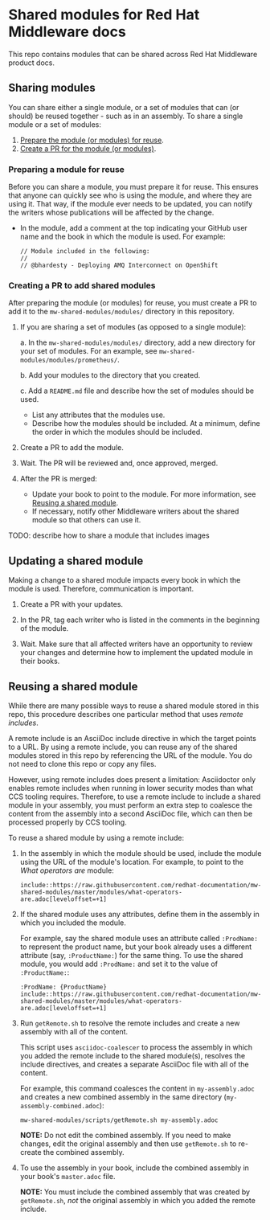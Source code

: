 # Shared modules for Red Hat Middleware docs

This repo contains modules that can be shared across Red Hat Middleware product docs.

## Sharing modules

You can share either a single module, or a set of modules that can (or should) be reused together - such as in an assembly. To share a single module or a set of modules:

1. [Prepare the module (or modules) for reuse](#preparing-a-module-for-reuse).
2. [Create a PR for the module (or modules)](#creating-a-pr-to-add-shared-modules).

### Preparing a module for reuse

Before you can share a module, you must prepare it for reuse. This ensures that anyone can quickly see who is using the module, and where they are using it. That way, if the module ever needs to be updated, you can notify the writers whose publications will be affected by the change.

* In the module, add a comment at the top indicating your GitHub user name and the book in which the module is used. For example:

   ```
   // Module included in the following:
   //
   // @bhardesty - Deploying AMQ Interconnect on OpenShift
  ```

### Creating a PR to add shared modules

After preparing the module (or modules) for reuse, you must create a PR to add it to the `mw-shared-modules/modules/` directory in this repository.

1. If you are sharing a set of modules (as opposed to a single module):

    a. In the `mw-shared-modules/modules/` directory, add a new directory for your set of modules. For an example, see `mw-shared-modules/modules/prometheus/`.

    b. Add your modules to the directory that you created.

    c. Add a `README.md` file and describe how the set of modules should be used.

      * List any attributes that the modules use.
      * Describe how the modules should be included. At a minimum, define the order in which the modules should be included.

2. Create a PR to add the module.

3. Wait. The PR will be reviewed and, once approved, merged.

4. After the PR is merged:

   * Update your book to point to the module. For more information, see [Reusing a shared module](#reusing-a-shared-module).
   * If necessary, notify other Middleware writers about the shared module so that others can use it.

TODO: describe how to share a module that includes images

## Updating a shared module

Making a change to a shared module impacts every book in which the module is used. Therefore, communication is important.

1. Create a PR with your updates.

2. In the PR, tag each writer who is listed in the comments in the beginning of the module.

3. Wait. Make sure that all affected writers have an opportunity to review your changes and determine how to implement the updated module in their books.

## Reusing a shared module

While there are many possible ways to reuse a shared module stored in this repo, this procedure describes one particular method that uses *remote includes*.

A remote include is an AsciiDoc include directive in which the target points to a URL. By using a remote include, you can reuse any of the shared modules stored in this repo by referencing the URL of the module. You do not need to clone this repo or copy any files.

However, using remote includes does present a limitation: Asciidoctor only enables remote includes when running in lower security modes than what CCS tooling requires. Therefore, to use a remote include to include a shared module in your assembly, you must perform an extra step to coalesce the content from the assembly into a second AsciiDoc file, which can then be processed properly by CCS tooling.

To reuse a shared module by using a remote include:

1. In the assembly in which the module should be used, include the module using the URL of the module's location. For example, to point to the _What operators are_ module:

   ```
   include::https://raw.githubusercontent.com/redhat-documentation/mw-shared-modules/master/modules/what-operators-are.adoc[leveloffset=+1]
   ```

2. If the shared module uses any attributes, define them in the assembly in which you included the module.

   For example, say the shared module uses an attribute called `:ProdName:` to represent the product name, but your book already uses a different attribute (say, `:ProductName:`) for the same thing. To use the shared module, you would add `:ProdName:` and set it to the value of `:ProductName:`:

   ```
   :ProdName: {ProductName}
   include::https://raw.githubusercontent.com/redhat-documentation/mw-shared-modules/master/modules/what-operators-are.adoc[leveloffset=+1]
   ```   

3. Run `getRemote.sh` to resolve the remote includes and create a new assembly with all of the content.

   This script uses `asciidoc-coalescer` to process the assembly in which you added the remote include to the shared module(s), resolves the include directives, and creates a separate AsciiDoc file with all of the content.

   For example, this command coalesces the content in `my-assembly.adoc` and creates a new combined assembly in the same directory (`my-assembly-combined.adoc`):

   ```
   mw-shared-modules/scripts/getRemote.sh my-assembly.adoc
   ```

   **NOTE:** Do not edit the combined assembly. If you need to make changes, edit the original assembly and then use `getRemote.sh` to re-create the combined assembly.

4. To use the assembly in your book, include the combined assembly in your book's `master.adoc` file.

   **NOTE:** You must include the combined assembly that was created by `getRemote.sh`, *not* the original assembly in which you added the remote include.
